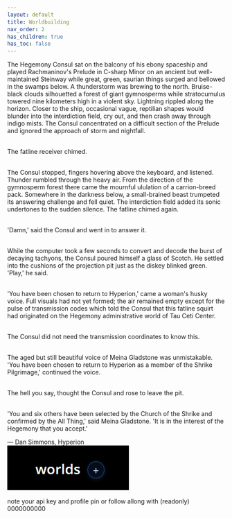 ```yaml
---
layout: default
title: Worldbuilding
nav_order: 2
has_children: true
has_toc: false
---
```


<div class="ow-story-box">
  The Hegemony Consul sat on the balcony of his ebony spaceship and played Rachmaninov's Prelude in C-sharp Minor on an ancient but well-maintained Steinway while great, green, saurian things surged and bellowed in the swamps below. A thunderstorm was brewing to the north. Bruise-black clouds silhouetted a forest of giant gymnosperms while stratocumulus towered nine kilometers high in a violent sky. Lightning rippled along the horizon. Closer to the ship, occasional vague, reptilian shapes would blunder into the interdiction field, cry out, and then crash away through indigo mists. The Consul concentrated on a difficult section of the Prelude and ignored the approach of storm and nightfall.<br><br>

  The fatline receiver chimed.<br><br>

  The Consul stopped, fingers hovering above the keyboard, and listened. Thunder rumbled through the heavy air. From the direction of the gymnosperm forest there came the mournful ululation of a carrion-breed pack. Somewhere in the darkness below, a small-brained beast trumpeted its answering challenge and fell quiet. The interdiction field added its sonic undertones to the sudden silence. The fatline chimed again.<br><br>

  'Damn,' said the Consul and went in to answer it.<br><br>

  While the computer took a few seconds to convert and decode the burst of decaying tachyons, the Consul poured himself a glass of Scotch. He settled into the cushions of the projection pit just as the diskey blinked green. 'Play,' he said.<br><br>

  'You have been chosen to return to Hyperion,' came a woman's husky voice. Full visuals had not yet formed; the air remained empty except for the pulse of transmission codes which told the Consul that this fatline squirt had originated on the Hegemony administrative world of Tau Ceti Center.<br><br>

  The Consul did not need the transmission coordinates to know this.<br><br>

  The aged but still beautiful voice of Meina Gladstone was unmistakable. 'You have been chosen to return to Hyperion as a member of the Shrike Pilgrimage,' continued the voice.<br><br>

  The hell you say, thought the Consul and rose to leave the pit.<br><br>

  'You and six others have been selected by the Church of the Shrike and confirmed by the All Thing,' said Meina Gladstone. 'It is in the interest of the Hegemony that you accept.'

  <div class="attribution">
    — Dan Simmons, Hyperion
  </div>
</div>

<div class="ow-screenshot">
  <a href="https://onlyworlds.com/worlds" target="_blank">
    <img src="/assets/images/screenshots/worlds-button.png" alt="onlyworlds world creation">
  </a>
  <p class="ow-screenshot-caption">note your api key and profile pin or follow allong with (readonly) 0000000000</p>
</div>
